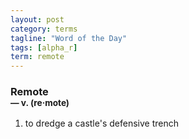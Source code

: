 ```yaml
---
layout: post
category: terms
tagline: "Word of the Day"
tags: [alpha_r]
term: remote
---
```


<h3>Remote<br/> <small>&mdash; v. (re<span>&middot;</span>mote)</small></h3>
<p><ol><li>to dredge a castle's defensive trench</li>
</ol></p>
